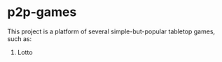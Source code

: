 # p2p-games

This project is a platform of several simple-but-popular tabletop games, such as:

1. Lotto
